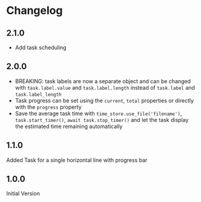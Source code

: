 # Changelog

## 2.1.0

- Add task scheduling

## 2.0.0

- BREAKING: task labels are now a separate object and can be changed with
  `task.label.value` and `task.label.length` instead of `task.label` and
  `task.label_length`
- Task progress can be set using the `current`, `total` properties or directly
  with the `progress` property
- Save the average task time with `time_store.use_file('filename')`, `task.start_timer()`, `await task.stop_timer()` and let the task display the estimated time remaining automatically

## 1.1.0

Added Task for a single horizontal line with progress bar

## 1.0.0

Initial Version
